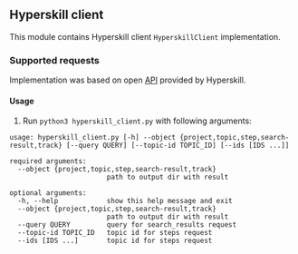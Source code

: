 ## Hyperskill client

This module contains Hyperskill client ``HyperskillClient`` implementation.

### Supported requests

Implementation was based on open [API](https://hyperskill.org/api/docs/) provided by Hyperskill.

#### Usage
1. Run `python3 hyperskill_client.py` with following arguments:
```
usage: hyperskill_client.py [-h] --object {project,topic,step,search-result,track} [--query QUERY] [--topic-id TOPIC_ID] [--ids [IDS ...]]

required arguments:
  --object {project,topic,step,search-result,track}
                        path to output dir with result
                        
optional arguments:
  -h, --help            show this help message and exit
  --object {project,topic,step,search-result,track}
                        path to output dir with result
  --query QUERY         query for search_results request
  --topic-id TOPIC_ID   topic id for steps request
  --ids [IDS ...]       topic id for steps request

```
